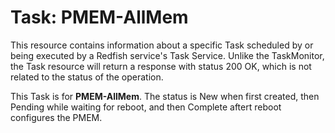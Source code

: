 # Task: PMEM-AllMem

This resource contains information about a specific Task scheduled by or being executed by a Redfish service's Task Service. Unlike the TaskMonitor, the Task resource will return a response with status 200 OK, which is not related to the status of the operation.

This Task is for **PMEM-AllMem**. The status is New when first created, then Pending while waiting for reboot, and then Complete aftert reboot configures the PMEM.
